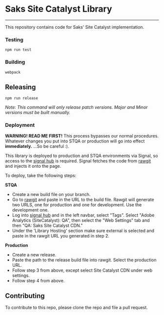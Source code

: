 # Saks Site Catalyst Library
---

This repository contains code for Saks' Site Catalyst implementation.

### Testing

```
npm run test
```

### Building

```
webpack
```

## Releasing

```
npm run release
```
_Note: This command will only release patch versions. Major and Minor versions
must be built manually._

### Deployment

**WARNING! READ ME FIRST!** This process bypasses our normal procedures. Whatever changes you put into STQA or production will go into effect **immediately.** ...So be careful :).

This library is deployed to production and STQA environments via Signal, so access to the [signal hub](https://hub.signal.co/) is required. Signal fetches the code from [rawgit](https://rawgit.com) and injects it onto the page.  

To deploy, take the following steps:

**STQA**
* Create a new build file on your branch.
* Go to [rawgit](https://rawgit.com) and paste in the URL to the build file. Rawgit will generate two URLS, one for production and one for development. Use the development one.
* Log into [signal hub](https://hub.signal.co/) and in the left navbar, select "Tags". Select "Adobe Analytics (SiteCatalyst): QA", then select the "Web Settings" tab and then "QA: Saks Site Catalyst CDN."
* Under the 'Library Hosting' section make sure external is selected and paste in the rawgit URL you generated in step 2.

**Production**
* Create a new release.
* Paste the path to the release build file into rawgit. Select the production URL.
* Follow step 3 from above, except select Site Catalyst CDN under web settings.
* Follow step 4 from above.


## Contributing

To contribute to this repo, please clone the repo and file a pull request.
